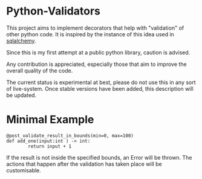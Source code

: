 

# Python-Validators

This project aims to implement decorators that help with "validation"
of other python code. It is inspired by the instance of this idea used in [sqlalchemy](https://docs.sqlalchemy.org/en/14/orm/mapped_attributes.html#sqlalchemy.orm.validates).

Since this is my first attempt at a public python library, caution is advised.

Any contribution is appreciated, especially those that aim to improve the overall quality
of the code. 

The current status is experimental at best, please do not use this in any sort
of live-system. Once stable versions have been added, this description will be 
updated. 

# Minimal Example
```
@post_validate_result_in_bounds(min=0, max=100)
def add_one(input:int ) -> int:
        return input + 1
```
If the result is not inside the specified bounds, 
an Error will be thrown. The actions that happen after
the validation has taken place will be customisable.
